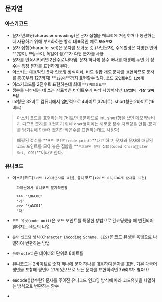 ## 문자열

### 아스키코드

+ 문자 인코딩(character encoding)은 문자 집합을 메모리에 저장하거나 통신하는데 사용하기 위해 부호화하는 방식 대표적인 예로 **`모스부호`**
+ 문자 집합(character set)은 문자를 모아둔 것.(라틴문자), 주목할점은 다양한 언어 **(영어, 프랑스어, 독일어 등)**가 라틴 문자를 사용
+ 문자를 인식시키려면 2진수로 나타냄. 문자 하나에 정수 하나를 매핑해 두면 이 정수는 특정 문자를 표현하게 된다.
+ 아스키는 대표적인 문자 인코딩 방식이며, 비트 일곱 개로 문자를 표현하므로 문자를 총(0부터 127까지) **`128개`**까지 표현할수 있다. **`코드 포인트수도 128개`**
+ 아스키코드를 2진수로 표현하는데 최대 `**7비트필요**`
+ 정수를 나타내는 데 쓰는 자료형은 바이트수에 따라 다양하지만 **`int형이 가장 많이 쓰임`**
+ int형은 32비트 컴퓨터에서 일반적으로 4바이트(32비트), short형은 2바이트(16비트)

> 아스키 코드를 표현하는데 7비트면 충분하므로 int, short형을 쓰면 메모리낭비가 되므로 문자를 표현하기 위해 char형이라는 새로운 정수 자료형을 만듬
> (문자를 담기위해 만들어 졌지만 작은수를 표현하는데도 사용함)

> 매핑된 정수를 **`코드 포인트(code point)`**라고 하고, 문자와 문자에 매핑된 코드 포인트를 모아 놓은 집합을 **`부호화된 문자 집합(Coded Character Set, CCS)`**이라고 한다.


### 유니코드

+ 아스키코드(`7비트 128개문자를 표현`), 유니코드(`16비트 65,536개 문자를 표현`)

		파이썬에서 유니코드 문자확인법
		
		>>> '\uAC00'
		'가'
		>>> '\uAC01'
		'각'
		
+ `코드 유닛(code unit)`은 코드 포인트를 특정한 방법으로 인코딩했을 때 변환되어 얻어지는 비트의 나열
+ `문자 인코딩 방식(Character Encoding Scheme, CES)`은 코드 유닛을 옥텟으로 나열하여 변환하는 방법
+  `옥텟(octet)`은 데이터의 단위로 8비트를 
+ 유니코드는 2바이트로 숫자 하나에 문자 하나를 대응하여 문자를 표현, 기본 다국어 평면을 포함해 평면이 `17개` 있으므로 모든 문자를 표현하려면 **`3바이트가 필요!!!`**
+ encode()함수란? 문자를 주어진 유니코드 인코딩 방식에 따라 코드유닛을 나열하는 방식으로 변환하는 함수
+ 